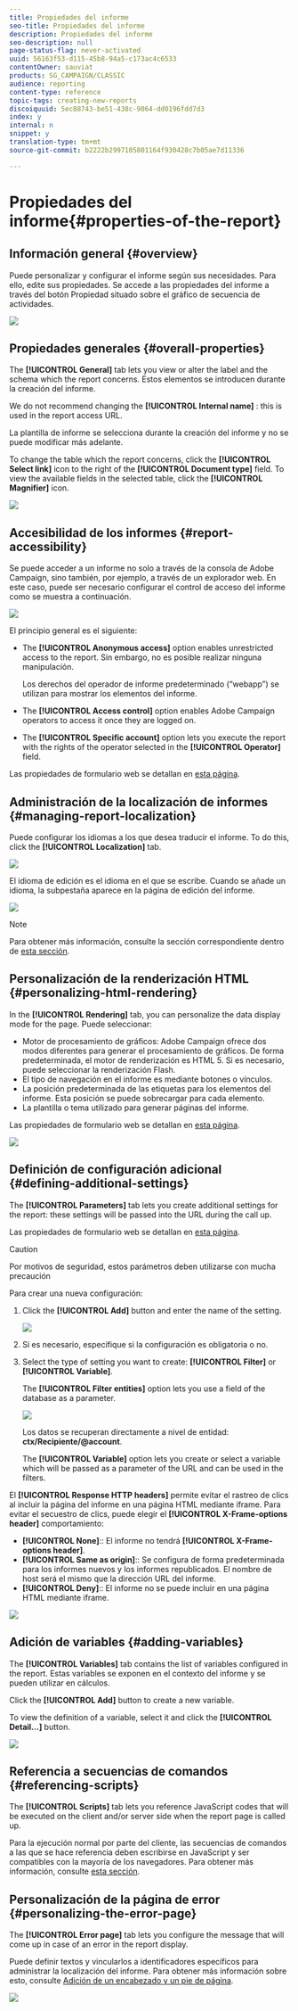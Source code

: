 ```yaml
---
title: Propiedades del informe
seo-title: Propiedades del informe
description: Propiedades del informe
seo-description: null
page-status-flag: never-activated
uuid: 56163f53-d115-45b8-94a5-c173ac4c6533
contentOwner: sauviat
products: SG_CAMPAIGN/CLASSIC
audience: reporting
content-type: reference
topic-tags: creating-new-reports
discoiquuid: 5ec88743-be51-438c-9064-dd0196fdd7d3
index: y
internal: n
snippet: y
translation-type: tm+mt
source-git-commit: b2222b2997105801164f930428c7b05ae7d11336

---
```



# Propiedades del informe{#properties-of-the-report}

## Información general {#overview}

Puede personalizar y configurar el informe según sus necesidades. Para ello, edite sus propiedades. Se accede a las propiedades del informe a través del botón Propiedad situado sobre el gráfico de secuencia de actividades.

![](assets/s_ncs_advuser_report_properties_01.png)

## Propiedades generales {#overall-properties}

The **[!UICONTROL General]** tab lets you view or alter the label and the schema which the report concerns. Estos elementos se introducen durante la creación del informe.

We do not recommend changing the **[!UICONTROL Internal name]** : this is used in the report access URL.

La plantilla de informe se selecciona durante la creación del informe y no se puede modificar más adelante.

To change the table which the report concerns, click the **[!UICONTROL Select link]** icon to the right of the **[!UICONTROL Document type]** field. To view the available fields in the selected table, click the **[!UICONTROL Magnifier]** icon.

![](assets/s_ncs_advuser_report_properties_02.png)

## Accesibilidad de los informes {#report-accessibility}

Se puede acceder a un informe no solo a través de la consola de Adobe Campaign, sino también, por ejemplo, a través de un explorador web. En este caso, puede ser necesario configurar el control de acceso del informe como se muestra a continuación.

![](assets/s_ncs_advuser_report_properties_02b.png)

El principio general es el siguiente:

* The **[!UICONTROL Anonymous access]** option enables unrestricted access to the report. Sin embargo, no es posible realizar ninguna manipulación.

   Los derechos del operador de informe predeterminado (“webapp”) se utilizan para mostrar los elementos del informe.

* The **[!UICONTROL Access control]** option enables Adobe Campaign operators to access it once they are logged on.
* The **[!UICONTROL Specific account]** option lets you execute the report with the rights of the operator selected in the **[!UICONTROL Operator]** field.

Las propiedades de formulario web se detallan en [esta página](../../web/using/about-web-forms.md).

## Administración de la localización de informes {#managing-report-localization}

Puede configurar los idiomas a los que desea traducir el informe. To do this, click the **[!UICONTROL Localization]** tab.

![](assets/s_ncs_advuser_report_properties_06.png)

El idioma de edición es el idioma en el que se escribe. Cuando se añade un idioma, la subpestaña aparece en la página de edición del informe.

![](assets/s_ncs_advuser_report_properties_05a.png)

>[!NOTE]
>
>Para obtener más información, consulte la sección correspondiente dentro de [esta sección](../../web/using/translating-a-web-form.md).

## Personalización de la renderización HTML {#personalizing-html-rendering}

In the **[!UICONTROL Rendering]** tab, you can personalize the data display mode for the page. Puede seleccionar:

* Motor de procesamiento de gráficos: Adobe Campaign ofrece dos modos diferentes para generar el procesamiento de gráficos. De forma predeterminada, el motor de renderización es HTML 5. Si es necesario, puede seleccionar la renderización Flash.
* El tipo de navegación en el informe es mediante botones o vínculos.
* La posición predeterminada de las etiquetas para los elementos del informe. Esta posición se puede sobrecargar para cada elemento.
* La plantilla o tema utilizado para generar páginas del informe.

Las propiedades de formulario web se detallan en [esta página](../../web/using/about-web-forms.md).

![](assets/s_ncs_advuser_report_properties_08.png)

## Definición de configuración adicional {#defining-additional-settings}

The **[!UICONTROL Parameters]** tab lets you create additional settings for the report: these settings will be passed into the URL during the call up.

Las propiedades de formulario web se detallan en [esta página](../../web/using/about-web-forms.md).

>[!CAUTION]
>
>Por motivos de seguridad, estos parámetros deben utilizarse con mucha precaución

Para crear una nueva configuración:

1. Click the **[!UICONTROL Add]** button and enter the name of the setting.

   ![](assets/s_ncs_advuser_report_properties_09a.png)

1. Si es necesario, especifique si la configuración es obligatoria o no.
1. Select the type of setting you want to create: **[!UICONTROL Filter]** or **[!UICONTROL Variable]**.

   The **[!UICONTROL Filter entities]** option lets you use a field of the database as a parameter.

   ![](assets/s_ncs_advuser_report_properties_09b.png)

   Los datos se recuperan directamente a nivel de entidad: **ctx/Recipiente/@account**.

   The **[!UICONTROL Variable]** option lets you create or select a variable which will be passed as a parameter of the URL and can be used in the filters.

El **[!UICONTROL Response HTTP headers]** permite evitar el rastreo de clics al incluir la página del informe en una página HTML mediante iframe. Para evitar el secuestro de clics, puede elegir el **[!UICONTROL X-Frame-options header]** comportamiento:

* **[!UICONTROL None]**:: El informe no tendrá **[!UICONTROL X-Frame-options header]**.
* **[!UICONTROL Same as origin]**:: Se configura de forma predeterminada para los informes nuevos y los informes republicados. El nombre de host será el mismo que la dirección URL del informe.
* **[!UICONTROL Deny]**:: El informe no se puede incluir en una página HTML mediante iframe.

![](assets/s_ncs_advuser_report_properties_09c.png)

## Adición de variables {#adding-variables}

The **[!UICONTROL Variables]** tab contains the list of variables configured in the report. Estas variables se exponen en el contexto del informe y se pueden utilizar en cálculos.

Click the **[!UICONTROL Add]** button to create a new variable.

To view the definition of a variable, select it and click the **[!UICONTROL Detail...]** button.

![](assets/s_ncs_advuser_report_properties_10.png)

## Referencia a secuencias de comandos {#referencing-scripts}

The **[!UICONTROL Scripts]** tab lets you reference JavaScript codes that will be executed on the client and/or server side when the report page is called up.

Para la ejecución normal por parte del cliente, las secuencias de comandos a las que se hace referencia deben escribirse en JavaScript y ser compatibles con la mayoría de los navegadores. Para obtener más información, consulte [esta sección](../../web/using/web-forms-answers.md).

## Personalización de la página de error {#personalizing-the-error-page}

The **[!UICONTROL Error page]** tab lets you configure the message that will come up in case of an error in the report display.

Puede definir textos y vincularlos a identificadores específicos para administrar la localización del informe. Para obtener más información sobre esto, consulte [Adición de un encabezado y un pie de página](../../reporting/using/element-layout.md#adding-a-header-and-a-footer).

![](assets/s_ncs_advuser_report_properties_11.png)

